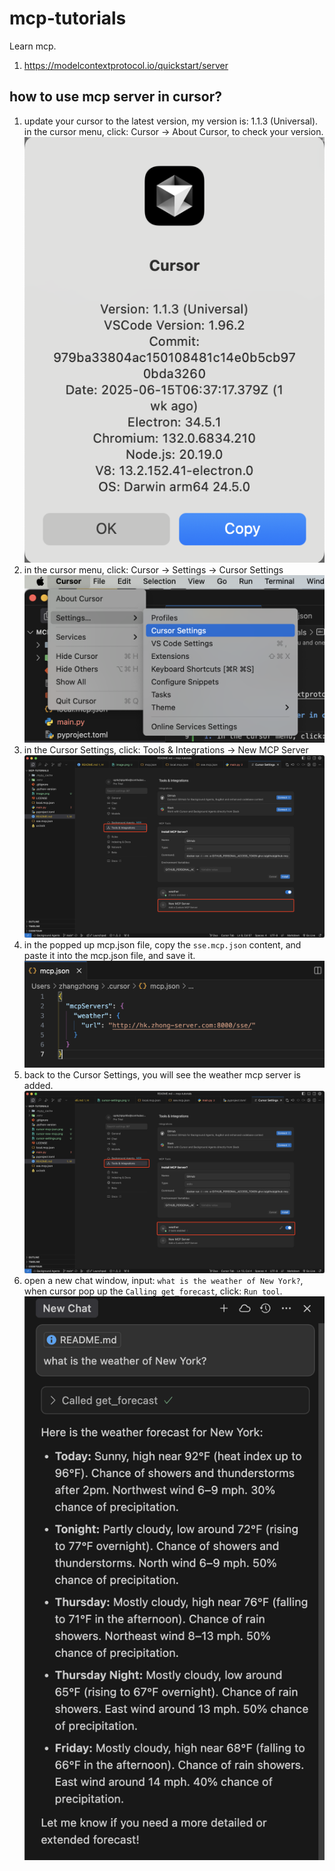# mcp-tutorials

Learn mcp.

1. <https://modelcontextprotocol.io/quickstart/server>

## how to use mcp server in cursor?

1. update your cursor to the latest version, my version is: 1.1.3 (Universal). in the cursor menu, click: Cursor -> About Cursor, to check your version. ![cursor version](./images/cursor-version.png)
2. in the cursor menu, click: Cursor -> Settings -> Cursor Settings ![cursor settings](./images/cursor-settings.png)
3. in the Cursor Settings, click: Tools & Integrations -> New MCP Server ![new mcp server](./images/cursor-new-mcp.png)
4. in the popped up mcp.json file, copy the `sse.mcp.json` content, and paste it into the mcp.json file, and save it. ![mcp.json](./images/cursor-mcp-json.png)
5. back to the Cursor Settings, you will see the weather mcp server is added. ![cursor weather](./images/cursor-weather.png)
6. open a new chat window, input: `what is the weather of New York?`, when cursor pop up the `Calling get_forecast`, click: `Run tool`. ![cursor chat](./images/cursor-chat.png)
